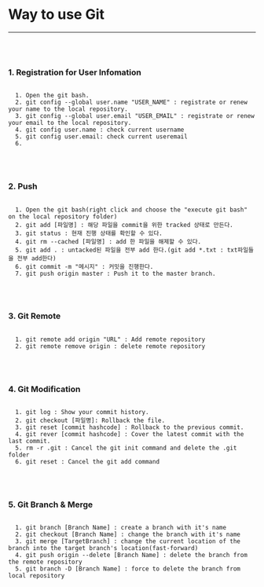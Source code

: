 <h1>Way to use Git</h1><hr>
<br><br>

<h3>1. Registration for User Infomation</h3>
<pre>
<code>
  1. Open the git bash.
  2. git config --global user.name "USER_NAME" : registrate or renew your name to the local repository.
  3. git config --global user.email "USER_EMAIL" : registrate or renew your email to the local repository.
  4. git config user.name : check current username
  5. git config user.email: check current useremail
  6. 
</code>
</pre>
<br>

<h3>2. Push</h3>
<pre>
<code>
  1. Open the git bash(right click and choose the "execute git bash" on the local repository folder)
  2. git add [파일명] : 해당 파일을 commit을 위한 tracked 상태로 만든다.
  3. git status : 현재 진행 상태를 확인할 수 있다.
  4. git rm --cached [파일명] : add 한 파일을 해제할 수 있다.
  5. git add . : untacked된 파일을 전부 add 한다.(git add *.txt : txt파일들을 전부 add한다)
  6. git commit -m "메시지" : 커밋을 진행한다.
  7. git push origin master : Push it to the master branch.
</code>
</pre>
<br>

<h3>3. Git Remote</h3>
<pre>
<code>
  1. git remote add origin "URL" : Add remote repository
  2. git remote remove origin : delete remote repository
</code>
</pre>
<br>

<h3>4. Git Modification</h3>
<pre>
<code>
  1. git log : Show your commit history.
  2. git checkout [파일명]: Rollback the file.
  3. git reset [commit hashcode] : Rollback to the previous commit.
  4. git rever [commit hashcode] : Cover the latest commit with the last commit.
  5. rm -r .git : Cancel the git init command and delete the .git folder
  6. git reset : Cancel the git add command
</code>
</pre>
<br>

<h3>5. Git Branch & Merge</h3>
<pre>
<code>
  1. git branch [Branch Name] : create a branch with it's name
  2. git checkout [Branch Name] : change the branch with it's name
  3. git merge [TargetBranch] : change the current location of the branch into the target branch's location(fast-forward)
  4. git push origin --delete [Branch Name] : delete the branch from the remote repository
  5. git branch -D [Branch Name] : force to delete the branch from local repository
</code>
</pre>
<br>
